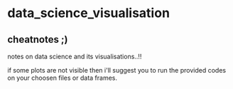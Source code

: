 # data_science_visualisation
## cheatnotes ;)

notes on data science and its visualisations..!!


if some plots are not visible then i'll suggest you to run the provided codes on your choosen files or data frames.
